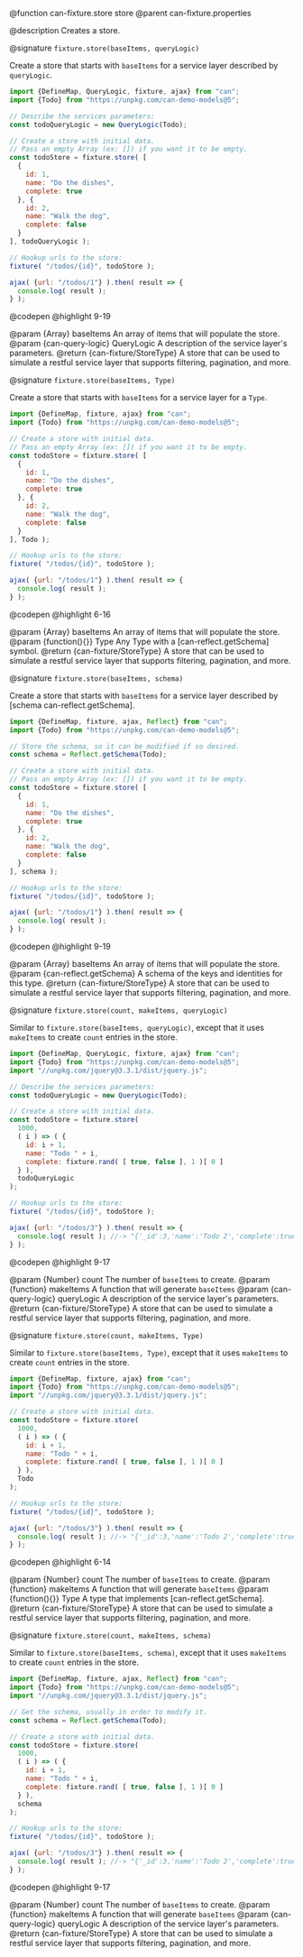@function can-fixture.store store
@parent can-fixture.properties

@description Creates a store.

@signature `fixture.store(baseItems, queryLogic)`

  Create a store that starts with `baseItems` for a service layer
  described by `queryLogic`.

  ```js
  import {DefineMap, QueryLogic, fixture, ajax} from "can";
  import {Todo} from "https://unpkg.com/can-demo-models@5";

  // Describe the services parameters:
  const todoQueryLogic = new QueryLogic(Todo);

  // Create a store with initial data.
  // Pass an empty Array (ex: []) if you want it to be empty.
  const todoStore = fixture.store( [
    {
      id: 1,
      name: "Do the dishes",
      complete: true
    }, {
      id: 2,
      name: "Walk the dog",
      complete: false
    }
  ], todoQueryLogic );

  // Hookup urls to the store:
  fixture( "/todos/{id}", todoStore );

  ajax( {url: "/todos/1"} ).then( result => {
    console.log( result );
  } );
  ```
  @codepen
  @highlight 9-19

  @param {Array} baseItems An array of items that will populate the store.
  @param {can-query-logic} QueryLogic A description of the service layer's parameters.
  @return {can-fixture/StoreType} A store that can be used to simulate
  a restful service layer that supports filtering, pagination, and
  more.  

@signature `fixture.store(baseItems, Type)`

  Create a store that starts with `baseItems` for a service layer for a `Type`.

  ```js
  import {DefineMap, fixture, ajax} from "can";
  import {Todo} from "https://unpkg.com/can-demo-models@5";

  // Create a store with initial data.
  // Pass an empty Array (ex: []) if you want it to be empty.
  const todoStore = fixture.store( [
    {
      id: 1,
      name: "Do the dishes",
      complete: true
    }, {
      id: 2,
      name: "Walk the dog",
      complete: false
    }
  ], Todo );

  // Hookup urls to the store:
  fixture( "/todos/{id}", todoStore );

  ajax( {url: "/todos/1"} ).then( result => {
    console.log( result );
  } );
  ```
  @codepen
  @highlight 6-16

  @param {Array} baseItems An array of items that will populate the store.
  @param {function(){}} Type Any Type with a [can-reflect.getSchema] symbol.
  @return {can-fixture/StoreType} A store that can be used to simulate
  a restful service layer that supports filtering, pagination, and
  more.

@signature `fixture.store(baseItems, schema)`

  Create a store that starts with `baseItems` for a service layer described by [schema can-reflect.getSchema].

  ```js
  import {DefineMap, fixture, ajax, Reflect} from "can";
  import {Todo} from "https://unpkg.com/can-demo-models@5";

  // Store the schema, so it can be modified if so desired.
  const schema = Reflect.getSchema(Todo);

  // Create a store with initial data.
  // Pass an empty Array (ex: []) if you want it to be empty.
  const todoStore = fixture.store( [
    {
      id: 1,
      name: "Do the dishes",
      complete: true
    }, {
      id: 2,
      name: "Walk the dog",
      complete: false
    }
  ], schema );

  // Hookup urls to the store:
  fixture( "/todos/{id}", todoStore );

  ajax( {url: "/todos/1"} ).then( result => {
    console.log( result );
  } );
  ```
  @codepen
  @highlight 9-19

  @param {Array} baseItems An array of items that will populate the store.
  @param {can-reflect.getSchema} A schema of the keys and identities for this type.
  @return {can-fixture/StoreType} A store that can be used to simulate
  a restful service layer that supports filtering, pagination, and
  more.

@signature `fixture.store(count, makeItems, queryLogic)`

  Similar to `fixture.store(baseItems, queryLogic)`, except that
  it uses `makeItems` to create `count` entries in the store.

  ```js
  import {DefineMap, QueryLogic, fixture, ajax} from "can";
  import {Todo} from "https://unpkg.com/can-demo-models@5";
  import "//unpkg.com/jquery@3.3.1/dist/jquery.js";

  // Describe the services parameters:
  const todoQueryLogic = new QueryLogic(Todo);

  // Create a store with initial data.
  const todoStore = fixture.store(
    1000,
    ( i ) => ( {
      id: i + 1,
      name: "Todo " + i,
      complete: fixture.rand( [ true, false ], 1 )[ 0 ]
    } ),
    todoQueryLogic
  );

  // Hookup urls to the store:
  fixture( "/todos/{id}", todoStore );

  ajax( {url: "/todos/3"} ).then( result => {
    console.log( result ); //-> "{'_id':3,'name':'Todo 2','complete':true||false}"
  } );

  ```
  @codepen
  @highlight 9-17

  @param {Number} count The number of `baseItems` to create.
  @param {function} makeItems A function that will generate `baseItems`
  @param {can-query-logic} queryLogic A description of the service layer's parameters.
  @return {can-fixture/StoreType} A store that can be used to simulate
  a restful service layer that supports filtering, pagination, and
  more.  

@signature `fixture.store(count, makeItems, Type)`

  Similar to `fixture.store(baseItems, Type)`, except that
  it uses `makeItems` to create `count` entries in the store.

  ```js
  import {DefineMap, fixture, ajax} from "can";
  import {Todo} from "https://unpkg.com/can-demo-models@5";
  import "//unpkg.com/jquery@3.3.1/dist/jquery.js";

  // Create a store with initial data.
  const todoStore = fixture.store(
    1000,
    ( i ) => ( {
      id: i + 1,
      name: "Todo " + i,
      complete: fixture.rand( [ true, false ], 1 )[ 0 ]
    } ),
    Todo
  );

  // Hookup urls to the store:
  fixture( "/todos/{id}", todoStore );

  ajax( {url: "/todos/3"} ).then( result => {
    console.log( result ); //-> "{'_id':3,'name':'Todo 2','complete':true||false}"
  } );

  ```
  @codepen
  @highlight 6-14

  @param {Number} count The number of `baseItems` to create.
  @param {function} makeItems A function that will generate `baseItems`
  @param {function(){}} Type A type that implements [can-reflect.getSchema].
  @return {can-fixture/StoreType} A store that can be used to simulate
  a restful service layer that supports filtering, pagination, and
  more.  

@signature `fixture.store(count, makeItems, schema)`

  Similar to `fixture.store(baseItems, schema)`, except that
  it uses `makeItems` to create `count` entries in the store.

  ```js
  import {DefineMap, fixture, ajax, Reflect} from "can";
  import {Todo} from "https://unpkg.com/can-demo-models@5";
  import "//unpkg.com/jquery@3.3.1/dist/jquery.js";

  // Get the schema, usually in order to modify it.
  const schema = Reflect.getSchema(Todo);

  // Create a store with initial data.
  const todoStore = fixture.store(
    1000,
    ( i ) => ( {
      id: i + 1,
      name: "Todo " + i,
      complete: fixture.rand( [ true, false ], 1 )[ 0 ]
    } ),
    schema
  );

  // Hookup urls to the store:
  fixture( "/todos/{id}", todoStore );

  ajax( {url: "/todos/3"} ).then( result => {
    console.log( result ); //-> "{'_id':3,'name':'Todo 2','complete':true||false}"
  } );

  ```
  @codepen
  @highlight 9-17

  @param {Number} count The number of `baseItems` to create.
  @param {function} makeItems A function that will generate `baseItems`
  @param {can-query-logic} queryLogic A description of the service layer's parameters.
  @return {can-fixture/StoreType} A store that can be used to simulate
  a restful service layer that supports filtering, pagination, and
  more.  
